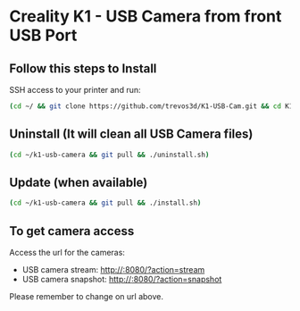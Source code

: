 # Creality K1 - USB Camera from front USB Port


## Follow this steps to Install

SSH access to your printer and run:
```sh
(cd ~/ && git clone https://github.com/trevos3d/K1-USB-Cam.git && cd K1-USB-Cam && ./install.sh)
```

## Uninstall (It will clean all USB Camera files)

```sh
(cd ~/k1-usb-camera && git pull && ./uninstall.sh)
```

## Update (when available)

```sh
(cd ~/k1-usb-camera && git pull && ./install.sh)
```

## To get camera access

Access the url for the cameras:
- USB camera stream: [http://<your-printer-IP>:8080/?action=stream](http://<your-printer-IP>:8080/?action=stream)
- USB camera snapshot: [http://<your-printer-IP>:8080/?action=snapshot](http://<your-printer-IP>:8080/?action=snapshot)

Please remember to change <your-printer-IP> on url above.
